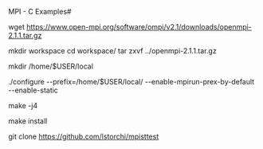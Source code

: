 MPI - C Examples# 

wget https://www.open-mpi.org/software/ompi/v2.1/downloads/openmpi-2.1.1.tar.gz 

mkdir workspace
cd workspace/
tar zxvf ../openmpi-2.1.1.tar.gz 

mkdir /home/$USER/local 

./configure --prefix=/home/$USER/local/ --enable-mpirun-prex-by-default --enable-static 

make -j4 

make install


git clone  https://github.com/lstorchi/mpisttest

